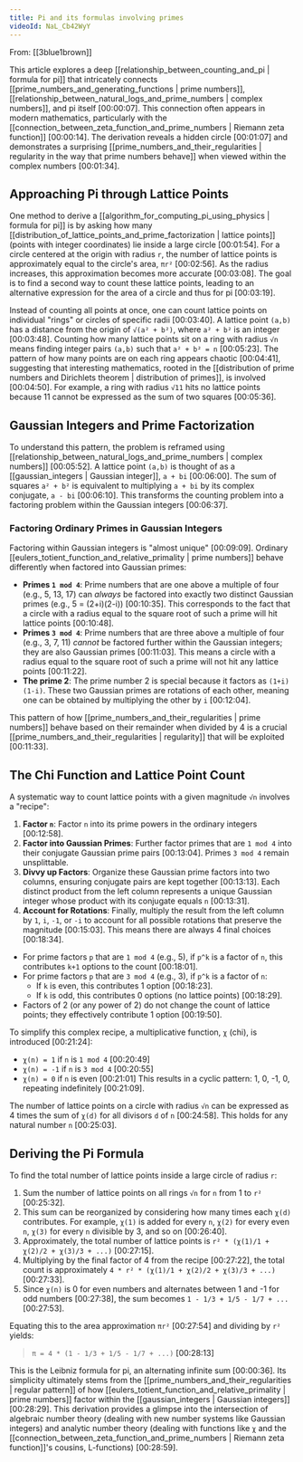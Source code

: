 ```yaml
---
title: Pi and its formulas involving primes
videoId: NaL_Cb42WyY
---
```


From: [[3blue1brown]] <br/> 

This article explores a deep [[relationship_between_counting_and_pi | formula for pi]] that intricately connects [[prime_numbers_and_generating_functions | prime numbers]], [[relationship_between_natural_logs_and_prime_numbers | complex numbers]], and pi itself <a class="yt-timestamp" data-t="00:00:07">[00:00:07]</a>. This connection often appears in modern mathematics, particularly with the [[connection_between_zeta_function_and_prime_numbers | Riemann zeta function]] <a class="yt-timestamp" data-t="00:00:14">[00:00:14]</a>. The derivation reveals a hidden circle <a class="yt-timestamp" data-t="00:01:07">[00:01:07]</a> and demonstrates a surprising [[prime_numbers_and_their_regularities | regularity in the way that prime numbers behave]] when viewed within the complex numbers <a class="yt-timestamp" data-t="00:01:34">[00:01:34]</a>.

## Approaching Pi through Lattice Points

One method to derive a [[algorithm_for_computing_pi_using_physics | formula for pi]] is by asking how many [[distribution_of_lattice_points_and_prime_factorization | lattice points]] (points with integer coordinates) lie inside a large circle <a class="yt-timestamp" data-t="00:01:54">[00:01:54]</a>. For a circle centered at the origin with radius `r`, the number of lattice points is approximately equal to the circle's area, `πr²` <a class="yt-timestamp" data-t="00:02:56">[00:02:56]</a>. As the radius increases, this approximation becomes more accurate <a class="yt-timestamp" data-t="00:03:08">[00:03:08]</a>. The goal is to find a second way to count these lattice points, leading to an alternative expression for the area of a circle and thus for pi <a class="yt-timestamp" data-t="00:03:19">[00:03:19]</a>.

Instead of counting all points at once, one can count lattice points on individual "rings" or circles of specific radii <a class="yt-timestamp" data-t="00:03:40">[00:03:40]</a>. A lattice point `(a,b)` has a distance from the origin of `√(a² + b²)`, where `a² + b²` is an integer <a class="yt-timestamp" data-t="00:03:48">[00:03:48]</a>. Counting how many lattice points sit on a ring with radius `√n` means finding integer pairs `(a,b)` such that `a² + b² = n` <a class="yt-timestamp" data-t="00:05:23">[00:05:23]</a>. The pattern of how many points are on each ring appears chaotic <a class="yt-timestamp" data-t="00:04:41">[00:04:41]</a>, suggesting that interesting mathematics, rooted in the [[distribution of prime numbers and Dirichlets theorem | distribution of primes]], is involved <a class="yt-timestamp" data-t="00:04:50">[00:04:50]</a>. For example, a ring with radius `√11` hits no lattice points because 11 cannot be expressed as the sum of two squares <a class="yt-timestamp" data-t="00:05:36">[00:05:36]</a>.

## Gaussian Integers and Prime Factorization

To understand this pattern, the problem is reframed using [[relationship_between_natural_logs_and_prime_numbers | complex numbers]] <a class="yt-timestamp" data-t="00:05:52">[00:05:52]</a>. A lattice point `(a,b)` is thought of as a [[gaussian_integers | Gaussian integer]], `a + bi` <a class="yt-timestamp" data-t="00:06:00">[00:06:00]</a>. The sum of squares `a² + b²` is equivalent to multiplying `a + bi` by its complex conjugate, `a - bi` <a class="yt-timestamp" data-t="00:06:10">[00:06:10]</a>. This transforms the counting problem into a factoring problem within the Gaussian integers <a class="yt-timestamp" data-t="00:06:37">[00:06:37]</a>.

### Factoring Ordinary Primes in Gaussian Integers
Factoring within Gaussian integers is "almost unique" <a class="yt-timestamp" data-t="00:09:09">[00:09:09]</a>. Ordinary [[eulers_totient_function_and_relative_primality | prime numbers]] behave differently when factored into Gaussian primes:
*   **Primes `1 mod 4`**: Prime numbers that are one above a multiple of four (e.g., 5, 13, 17) can *always* be factored into exactly two distinct Gaussian primes (e.g., 5 = (2+i)(2-i)) <a class="yt-timestamp" data-t="00:10:35">[00:10:35]</a>. This corresponds to the fact that a circle with a radius equal to the square root of such a prime will hit lattice points <a class="yt-timestamp" data-t="00:10:48">[00:10:48]</a>.
*   **Primes `3 mod 4`**: Prime numbers that are three above a multiple of four (e.g., 3, 7, 11) *cannot* be factored further within the Gaussian integers; they are also Gaussian primes <a class="yt-timestamp" data-t="00:11:03">[00:11:03]</a>. This means a circle with a radius equal to the square root of such a prime will not hit any lattice points <a class="yt-timestamp" data-t="00:11:22">[00:11:22]</a>.
*   **The prime 2**: The prime number 2 is special because it factors as `(1+i)(1-i)`. These two Gaussian primes are rotations of each other, meaning one can be obtained by multiplying the other by `i` <a class="yt-timestamp" data-t="00:12:04">[00:12:04]</a>.

This pattern of how [[prime_numbers_and_their_regularities | prime numbers]] behave based on their remainder when divided by 4 is a crucial [[prime_numbers_and_their_regularities | regularity]] that will be exploited <a class="yt-timestamp" data-t="00:11:33">[00:11:33]</a>.

## The Chi Function and Lattice Point Count

A systematic way to count lattice points with a given magnitude `√n` involves a "recipe":
1.  **Factor `n`**: Factor `n` into its prime powers in the ordinary integers <a class="yt-timestamp" data-t="00:12:58">[00:12:58]</a>.
2.  **Factor into Gaussian Primes**: Further factor primes that are `1 mod 4` into their conjugate Gaussian prime pairs <a class="yt-timestamp" data-t="00:13:04">[00:13:04]</a>. Primes `3 mod 4` remain unsplittable.
3.  **Divvy up Factors**: Organize these Gaussian prime factors into two columns, ensuring conjugate pairs are kept together <a class="yt-timestamp" data-t="00:13:13">[00:13:13]</a>. Each distinct product from the left column represents a unique Gaussian integer whose product with its conjugate equals `n` <a class="yt-timestamp" data-t="00:13:31">[00:13:31]</a>.
4.  **Account for Rotations**: Finally, multiply the result from the left column by `1`, `i`, `-1`, or `-i` to account for all possible rotations that preserve the magnitude <a class="yt-timestamp" data-t="00:15:03">[00:15:03]</a>. This means there are always 4 final choices <a class="yt-timestamp" data-t="00:18:34">[00:18:34]</a>.

*   For prime factors `p` that are `1 mod 4` (e.g., 5), if `p^k` is a factor of `n`, this contributes `k+1` options to the count <a class="yt-timestamp" data-t="00:18:01">[00:18:01]</a>.
*   For prime factors `p` that are `3 mod 4` (e.g., 3), if `p^k` is a factor of `n`:
    *   If `k` is even, this contributes 1 option <a class="yt-timestamp" data-t="00:18:23">[00:18:23]</a>.
    *   If `k` is odd, this contributes 0 options (no lattice points) <a class="yt-timestamp" data-t="00:18:29">[00:18:29]</a>.
*   Factors of 2 (or any power of 2) do not change the count of lattice points; they effectively contribute 1 option <a class="yt-timestamp" data-t="00:19:50">[00:19:50]</a>.

To simplify this complex recipe, a multiplicative function, `χ` (chi), is introduced <a class="yt-timestamp" data-t="00:21:24">[00:21:24]</a>:
*   `χ(n) = 1` if `n` is `1 mod 4` <a class="yt-timestamp" data-t="00:20:49">[00:20:49]</a>
*   `χ(n) = -1` if `n` is `3 mod 4` <a class="yt-timestamp" data-t="00:20:55">[00:20:55]</a>
*   `χ(n) = 0` if `n` is even <a class="yt-timestamp" data-t="00:21:01">[00:21:01]</a>
This results in a cyclic pattern: 1, 0, -1, 0, repeating indefinitely <a class="yt-timestamp" data-t="00:21:09">[00:21:09]</a>.

The number of lattice points on a circle with radius `√n` can be expressed as 4 times the sum of `χ(d)` for all divisors `d` of `n` <a class="yt-timestamp" data-t="00:24:58">[00:24:58]</a>. This holds for any natural number `n` <a class="yt-timestamp" data-t="00:25:03">[00:25:03]</a>.

## Deriving the Pi Formula

To find the total number of lattice points inside a large circle of radius `r`:
1.  Sum the number of lattice points on all rings `√n` for `n` from 1 to `r²` <a class="yt-timestamp" data-t="00:25:32">[00:25:32]</a>.
2.  This sum can be reorganized by considering how many times each `χ(d)` contributes. For example, `χ(1)` is added for every `n`, `χ(2)` for every even `n`, `χ(3)` for every `n` divisible by 3, and so on <a class="yt-timestamp" data-t="00:26:40">[00:26:40]</a>.
3.  Approximately, the total number of lattice points is `r² * (χ(1)/1 + χ(2)/2 + χ(3)/3 + ...)` <a class="yt-timestamp" data-t="00:27:15">[00:27:15]</a>.
4.  Multiplying by the final factor of 4 from the recipe <a class="yt-timestamp" data-t="00:27:22">[00:27:22]</a>, the total count is approximately `4 * r² * (χ(1)/1 + χ(2)/2 + χ(3)/3 + ...) ` <a class="yt-timestamp" data-t="00:27:33">[00:27:33]</a>.
5.  Since `χ(n)` is 0 for even numbers and alternates between 1 and -1 for odd numbers <a class="yt-timestamp" data-t="00:27:38">[00:27:38]</a>, the sum becomes `1 - 1/3 + 1/5 - 1/7 + ...` <a class="yt-timestamp" data-t="00:27:53">[00:27:53]</a>.

Equating this to the area approximation `πr²` <a class="yt-timestamp" data-t="00:27:54">[00:27:54]</a> and dividing by `r²` yields:

> `π = 4 * (1 - 1/3 + 1/5 - 1/7 + ...)` <a class="yt-timestamp" data-t="00:28:13">[00:28:13]</a>

This is the Leibniz formula for pi, an alternating infinite sum <a class="yt-timestamp" data-t="00:00:36">[00:00:36]</a>. Its simplicity ultimately stems from the [[prime_numbers_and_their_regularities | regular pattern]] of how [[eulers_totient_function_and_relative_primality | prime numbers]] factor within the [[gaussian_integers | Gaussian integers]] <a class="yt-timestamp" data-t="00:28:29">[00:28:29]</a>. This derivation provides a glimpse into the intersection of algebraic number theory (dealing with new number systems like Gaussian integers) and analytic number theory (dealing with functions like `χ` and the [[connection_between_zeta_function_and_prime_numbers | Riemann zeta function]]'s cousins, L-functions) <a class="yt-timestamp" data-t="00:28:59">[00:28:59]</a>.